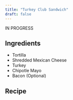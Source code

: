 ```yaml
---
title: "Turkey Club Sandwich"
draft: false
---
```


IN PROGRESS

## Ingredients
- Tortilla
- Shredded Mexican Cheese
- Turkey
- Chipotle Mayo
- Bacon (Optional)

## Recipe
